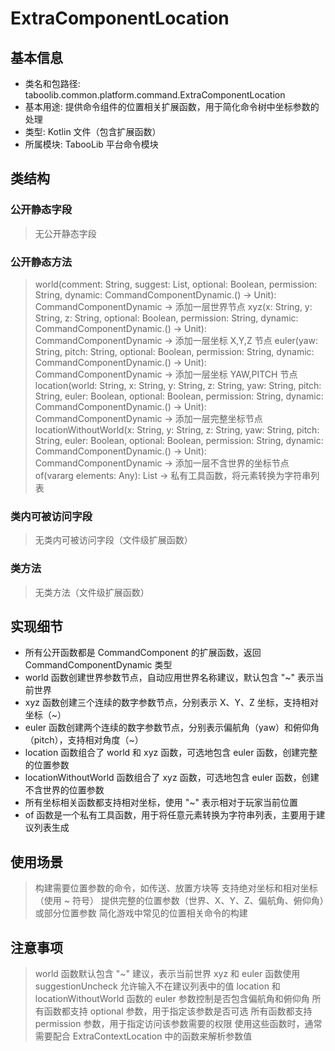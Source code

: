 # ExtraComponentLocation

## 基本信息
- 类名和包路径: taboolib.common.platform.command.ExtraComponentLocation
- 基本用途: 提供命令组件的位置相关扩展函数，用于简化命令树中坐标参数的处理
- 类型: Kotlin 文件（包含扩展函数）
- 所属模块: TabooLib 平台命令模块

## 类结构

### 公开静态字段
> 无公开静态字段

### 公开静态方法
> world(comment: String, suggest: List<String>, optional: Boolean, permission: String, dynamic: CommandComponentDynamic.() -> Unit): CommandComponentDynamic -> 添加一层世界节点
> xyz(x: String, y: String, z: String, optional: Boolean, permission: String, dynamic: CommandComponentDynamic.() -> Unit): CommandComponentDynamic -> 添加一层坐标 X,Y,Z 节点
> euler(yaw: String, pitch: String, optional: Boolean, permission: String, dynamic: CommandComponentDynamic.() -> Unit): CommandComponentDynamic -> 添加一层坐标 YAW,PITCH 节点
> location(world: String, x: String, y: String, z: String, yaw: String, pitch: String, euler: Boolean, optional: Boolean, permission: String, dynamic: CommandComponentDynamic.() -> Unit): CommandComponentDynamic -> 添加一层完整坐标节点
> locationWithoutWorld(x: String, y: String, z: String, yaw: String, pitch: String, euler: Boolean, optional: Boolean, permission: String, dynamic: CommandComponentDynamic.() -> Unit): CommandComponentDynamic -> 添加一层不含世界的坐标节点
> of(vararg elements: Any): List<String> -> 私有工具函数，将元素转换为字符串列表

### 类内可被访问字段
> 无类内可被访问字段（文件级扩展函数）

### 类方法
> 无类方法（文件级扩展函数）

## 实现细节
- 所有公开函数都是 CommandComponent 的扩展函数，返回 CommandComponentDynamic 类型
- world 函数创建世界参数节点，自动应用世界名称建议，默认包含 "~" 表示当前世界
- xyz 函数创建三个连续的数字参数节点，分别表示 X、Y、Z 坐标，支持相对坐标（~）
- euler 函数创建两个连续的数字参数节点，分别表示偏航角（yaw）和俯仰角（pitch），支持相对角度（~）
- location 函数组合了 world 和 xyz 函数，可选地包含 euler 函数，创建完整的位置参数
- locationWithoutWorld 函数组合了 xyz 函数，可选地包含 euler 函数，创建不含世界的位置参数
- 所有坐标相关函数都支持相对坐标，使用 "~" 表示相对于玩家当前位置
- of 函数是一个私有工具函数，用于将任意元素转换为字符串列表，主要用于建议列表生成

## 使用场景
> 构建需要位置参数的命令，如传送、放置方块等
> 支持绝对坐标和相对坐标（使用 ~ 符号）
> 提供完整的位置参数（世界、X、Y、Z、偏航角、俯仰角）或部分位置参数
> 简化游戏中常见的位置相关命令的构建

## 注意事项
> world 函数默认包含 "~" 建议，表示当前世界
> xyz 和 euler 函数使用 suggestionUncheck 允许输入不在建议列表中的值
> location 和 locationWithoutWorld 函数的 euler 参数控制是否包含偏航角和俯仰角
> 所有函数都支持 optional 参数，用于指定该参数是否可选
> 所有函数都支持 permission 参数，用于指定访问该参数需要的权限
> 使用这些函数时，通常需要配合 ExtraContextLocation 中的函数来解析参数值